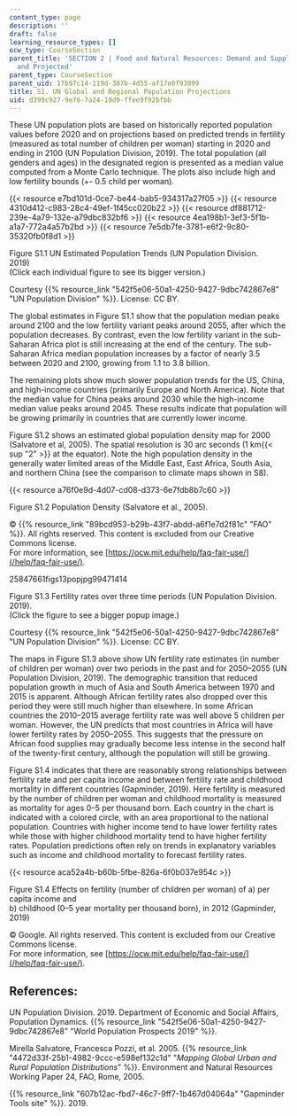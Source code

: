 ```yaml
---
content_type: page
description: ''
draft: false
learning_resource_types: []
ocw_type: CourseSection
parent_title: 'SECTION 2 | Food and Natural Resources: Demand and Supply, Current
  and Projected'
parent_type: CourseSection
parent_uid: 17b97c14-119d-387b-4d55-af17e0f93899
title: S1. UN Global and Regional Population Projections
uid: d399c927-9e76-7a24-19d9-ffee9f92bfbb
---
```

These UN population plots are based on historically reported population values before 2020 and on projections based on predicted trends in fertility (measured as total number of children per woman) starting in 2020 and ending in 2100 (UN Population Division, 2019). The total population (all genders and ages) in the designated region is presented as a median value computed from a Monte Carlo technique. The plots also include high and low fertility bounds (+- 0.5 child per woman). 

{{< resource e7bd101d-0ce7-be44-bab5-934317a27f05 >}}
{{< resource 4310d412-c983-28c4-49ef-1f45cc020b22 >}}
{{< resource df881712-239e-4a79-132e-a79dbc832bf6 >}}
{{< resource 4ea198b1-3ef3-5f1b-a1a7-772a4a57b2bd >}}
{{< resource 7e5db7fe-3781-e6f2-9c80-35320fb0f8d1 >}}

Figure S1.1 UN Estimated Population Trends (UN Population Division. 2019)      
(Click each individual figure to see its bigger version.)

Courtesy {{% resource_link "542f5e06-50a1-4250-9427-9dbc742867e8" "UN Population Division" %}}. License: CC BY.

The global estimates in Figure S1.1 show that the population median peaks around 2100 and the low fertility variant peaks around 2055, after which the population decreases. By contrast, even the low fertility variant in the sub-Saharan Africa plot is still increasing at the end of the century. The sub-Saharan Africa median population increases by a factor of nearly 3.5 between 2020 and 2100, growing from 1.1 to 3.8 billion.

The remaining plots show much slower population trends for the US, China, and high-income countries (primarily Europe and North America). Note that the median value for China peaks around 2030 while the high-income median value peaks around 2045. These results indicate that population will be growing primarily in countries that are currently lower income.

Figure S1.2 shows an estimated global population density map for 2000 (Salvatore et al, 2005). The spatial resolution is 30 arc seconds (1 km{{< sup "2" >}} at the equator). Note the high population density in the generally water limited areas of the Middle East, East Africa, South Asia, and northern China (see the comparison to climate maps shown in S8).

{{< resource a76f0e9d-4d07-cd08-d373-6e7fdb8b7c60 >}}

Figure S1.2 Population Density (Salvatore et al., 2005).

© {{% resource_link "89bcd953-b29b-43f7-abdd-a6f1e7d2f81c" "FAO" %}}. All rights reserved. This content is excluded from our Creative Commons license.      
For more information, see [https://ocw.mit.edu/help/faq-fair-use/](/help/faq-fair-use/).

25847661figs13popjpg99471414

Figure S1.3 Fertility rates over three time periods (UN Population Division. 2019).      
(Click the figure to see a bigger popup image.)

Courtesy {{% resource_link "542f5e06-50a1-4250-9427-9dbc742867e8" "UN Population Division" %}}. License: CC BY.

The maps in Figure S1.3 above show UN fertility rate estimates (in number of children per woman) over two periods in the past and for 2050–2055 (UN Population Division, 2019). The demographic transition that reduced population growth in much of Asia and South America between 1970 and 2015 is apparent. Although African fertility rates also dropped over this period they were still much higher than elsewhere. In some African countries the 2010–2015 average fertility rate was well above 5 children per woman. However, the UN predicts that most countries in Africa will have lower fertility rates by 2050–2055. This suggests that the pressure on African food supplies may gradually become less intense in the second half of the twenty-first century, although the population will still be growing.

Figure S1.4 indicates that there are reasonably strong relationships between fertility rate and per capita income and between fertility rate and childhood mortality in different countries (Gapminder, 2019). Here fertility is measured by the number of children per woman and childhood mortality is measured as mortality for ages 0–5 per thousand born. Each country in the chart is indicated with a colored circle, with an area proportional to the national population. Countries with higher income tend to have lower fertility rates while those with higher childhood mortality tend to have higher fertility rates. Population predictions often rely on trends in explanatory variables such as income and childhood mortality to forecast fertility rates.

{{< resource aca52a4b-b60b-5fbe-826a-6f0b037e954c >}}

Figure S1.4 Effects on fertility (number of children per woman) of a) per capita income and      
b) childhood (0–5 year mortality per thousand born), in 2012 (Gapminder, 2019)

© Google. All rights reserved. This content is excluded from our Creative Commons license.      
For more information, see [https://ocw.mit.edu/help/faq-fair-use/](/help/faq-fair-use/).

## References:

UN Population Division. 2019. Department of Economic and Social Affairs, Population Dynamics. {{% resource_link "542f5e06-50a1-4250-9427-9dbc742867e8" "World Population Prospects 2019" %}}. 

Mirella Salvatore, Francesca Pozzi, et al. 2005. {{% resource_link "4472d33f-25b1-4982-9ccc-e598ef132c1d" "_Mapping Global Urban and Rural Population Distributions_" %}}. Environment and Natural Resources Working Paper 24, FAO, Rome, 2005. 

{{% resource_link "607b12ac-fbd7-46c7-9ff7-1b467d04064a" "Gapminder Tools site" %}}. 2019.